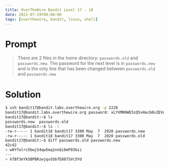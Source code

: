 ```yaml
---
title: OverTheWire Bandit Level 17 - 18
date: 2022-07-29T00:00:00
tags: [overthewire, bandit, linux, shell]
---
```

# Prompt
> There are 2 files in the home directory: `passwords.old` and `passwords.new`. The password for the next level is in `passwords.new` and is the only line that has been changed between `passwords.old` and `passwords.new`

# Solution
```sh
$ ssh bandit17@bandit.labs.overthewire.org -p 2220
bandit17@bandit.labs.overthewire.org password: xLYVMN9WE5zQ5vHacb0sZEVqbrp7nBTn
bandit17@bandit:~$ ls
passwords.new  passwords.old
bandit17@bandit:~$ ls -l
-rw-r----- 1 bandit18 bandit17 3300 May  7  2020 passwords.new
-rw-r----- 1 bandit18 bandit17 3300 May  7  2020 passwords.old
bandit17@bandit:~$ diff passwords.old passwords.new 
42c42
< w0Yfolrc5bwjS4qw5mq1nnQi6mF03bii
---
> kfBf3eYk5BPBRzwjqutbbfE887SVc5Yd
```